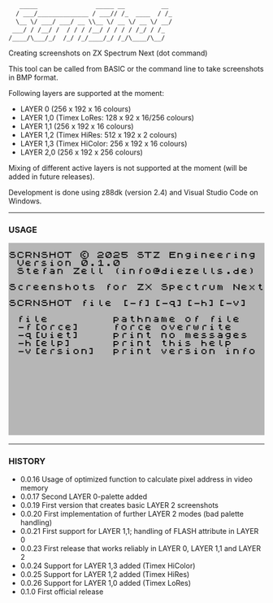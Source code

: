        _____                _____ __          __ 
      / ___/______________ / ___// /_  ____  / /_
      \__ \/ ___/ ___/ __ \\__ \/ __ \/ __ \/ __/
     ___/ / /__/ /  / / / /__/ / / / / /_/ / /_  
    /____/\___/_/  /_/ /_/____/_/ /_/\____/\__/  

Creating screenshots on ZX Spectrum Next (dot command)

This tool can be called from BASIC or the command line to take screenshots in BMP format.



Following layers are supported at the moment:

* LAYER 0 (256 x 192 x 16 colours)
* LAYER 1,0 (Timex LoRes: 128 x 92 x 16/256 colours)
* LAYER 1,1 (256 x 192 x 16 colours)
* LAYER 1,2 (Timex HiRes: 512 x 192 x 2 colours)
* LAYER 1,3 (Timex HiColor: 256 x 192 x 16 colours)
* LAYER 2,0 (256 x 192 x 256 colours)


Mixing of different active layers is not supported at the moment (will be added in future releases).

Development is done using z88dk (version 2.4) and Visual Studio Code on Windows. 


---

### USAGE

![help.bmp](https://github.com/essszettt/scrnshot/blob/main/doc/help.bmp)

---

### HISTORY

- 0.0.16  Usage of optimized function to calculate pixel address in video memory
- 0.0.17  Second LAYER 0-palette added
- 0.0.19  First version that creates basic LAYER 2 screenshots
- 0.0.20  First implementation of further LAYER 2 modes (bad palette handling)
- 0.0.21  First support for LAYER 1,1; handling of FLASH attribute in LAYER 0
- 0.0.23  First release that works reliably in LAYER 0, LAYER 1,1 and LAYER 2
- 0.0.24  Support for LAYER 1,3 added (Timex HiColor)
- 0.0.25  Support for LAYER 1,2 added (Timex HiRes)
- 0.0.26  Support for LAYER 1,0 added (Timex LoRes)
- 0.1.0   First official release
